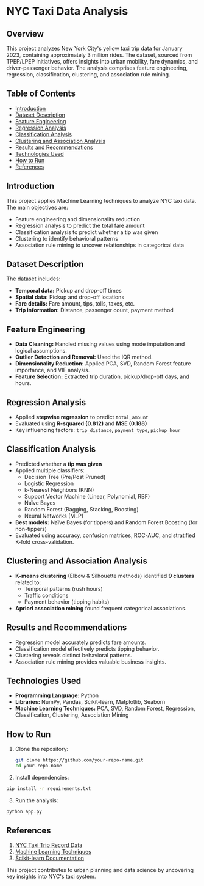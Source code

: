 # NYC Taxi Data Analysis

## Overview

This project analyzes New York City's yellow taxi trip data for January 2023, containing approximately 3 million rides. The dataset, sourced from TPEP/LPEP initiatives, offers insights into urban mobility, fare dynamics, and driver-passenger behavior. The analysis comprises feature engineering, regression, classification, clustering, and association rule mining.

## Table of Contents

- [Introduction](#introduction)
- [Dataset Description](#dataset-description)
- [Feature Engineering](#feature-engineering)
- [Regression Analysis](#regression-analysis)
- [Classification Analysis](#classification-analysis)
- [Clustering and Association Analysis](#clustering-and-association-analysis)
- [Results and Recommendations](#results-and-recommendations)
- [Technologies Used](#technologies-used)
- [How to Run](#how-to-run)
- [References](#references)

## Introduction

This project applies Machine Learning techniques to analyze NYC taxi data. The main objectives are:

- Feature engineering and dimensionality reduction
- Regression analysis to predict the total fare amount
- Classification analysis to predict whether a tip was given
- Clustering to identify behavioral patterns
- Association rule mining to uncover relationships in categorical data

## Dataset Description

The dataset includes:
- **Temporal data:** Pickup and drop-off times
- **Spatial data:** Pickup and drop-off locations
- **Fare details:** Fare amount, tips, tolls, taxes, etc.
- **Trip information:** Distance, passenger count, payment method

## Feature Engineering

- **Data Cleaning:** Handled missing values using mode imputation and logical assumptions.
- **Outlier Detection and Removal:** Used the IQR method.
- **Dimensionality Reduction:** Applied PCA, SVD, Random Forest feature importance, and VIF analysis.
- **Feature Selection:** Extracted trip duration, pickup/drop-off days, and hours.

## Regression Analysis

- Applied **stepwise regression** to predict `total_amount`
- Evaluated using **R-squared (0.812)** and **MSE (0.188)**
- Key influencing factors: `trip_distance`, `payment_type`, `pickup_hour`

## Classification Analysis

- Predicted whether a **tip was given**
- Applied multiple classifiers:
  - Decision Tree (Pre/Post Pruned)
  - Logistic Regression
  - k-Nearest Neighbors (KNN)
  - Support Vector Machine (Linear, Polynomial, RBF)
  - Naïve Bayes
  - Random Forest (Bagging, Stacking, Boosting)
  - Neural Networks (MLP)
- **Best models:** Naïve Bayes (for tippers) and Random Forest Boosting (for non-tippers)
- Evaluated using accuracy, confusion matrices, ROC-AUC, and stratified K-fold cross-validation.

## Clustering and Association Analysis

- **K-means clustering** (Elbow & Silhouette methods) identified **9 clusters** related to:
  - Temporal patterns (rush hours)
  - Traffic conditions
  - Payment behavior (tipping habits)
- **Apriori association mining** found frequent categorical associations.

## Results and Recommendations

- Regression model accurately predicts fare amounts.
- Classification model effectively predicts tipping behavior.
- Clustering reveals distinct behavioral patterns.
- Association rule mining provides valuable business insights.

## Technologies Used

- **Programming Language:** Python
- **Libraries:** NumPy, Pandas, Scikit-learn, Matplotlib, Seaborn
- **Machine Learning Techniques:** PCA, SVD, Random Forest, Regression, Classification, Clustering, Association Mining

## How to Run

1. Clone the repository:
   ```bash
   git clone https://github.com/your-repo-name.git
   cd your-repo-name
   ```
2. Install dependencies:
```bash
pip install -r requirements.txt
```
3. Run the analysis:
```bash
python app.py
```
## References
1. [NYC Taxi Trip Record Data](https://www.nyc.gov/site/tlc/about/tlc-trip-record-data.page)
2. [Machine Learning Techniques](https://towardsdatascience.com/)
3. [Scikit-learn Documentation](https://scikit-learn.org/stable/)



This project contributes to urban planning and data science by uncovering key insights into NYC's taxi system.

